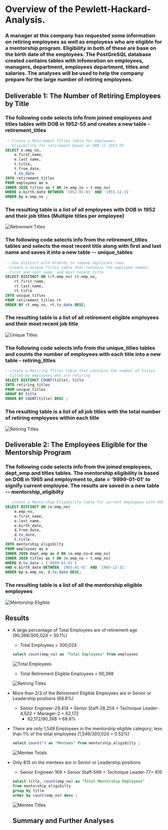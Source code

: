 # Overview of the Pewlett-Hackard-Analysis. 

### A manager at this company has requested some information on retiring employees as well as employess who are eligible for a mentorship program. Eligibility in both of these are base on the birth date of the employees. The PostGreSQL database created contains tables with infomration on employees, managers, department, employees department, titles and salaries. The analyses will be used to help the company prepare for the large number of retiring employees.

## Deliverable 1: The Number of Retiring Employees by Title

### The following code selects info from joined employees and titles tables with DOB in 1952-55 and creates a new table - retirement_titles
``` SQL
-- Create a Retirement Titles table for employees
-- Eligibility for retirement based on DOB in 1952-55
SELECT e.emp_no,
    e.first_name,
    e.last_name,
    t.title,
    t.from_date,
    t.to_date
INTO retirement_titles
FROM employees as e
INNER JOIN titles as t ON (e.emp_no = t.emp_no)
WHERE e.birth_date BETWEEN '1952-01-01' AND '1955-12-31'
ORDER by e.emp_no ;
```

### The resulting table is a list of all employees with DOB in 1952 and their job titles (Multiple titles per employee)
![Retirement Titles](./Resources/retirement_titles.png) 

### The following code selects info from the retirement_titles tables and selects the most recent title along with first and last name and saves it into a new table -- unique_tables

```SQL
-- Use Distinct with Orderby to remove duplicate rows
--create a Unique Titles table that contains the employee number, 
--first and last name, and most recent title
SELECT DISTINCT ON (rt.emp_no) rt.emp_no,
    rt.first_name,
    rt.last_name,
    rt.title
INTO unique_titles
FROM retirement_titles rt
ORDER BY rt.emp_no, rt.to_date DESC;
```

### The resulting table is a list of all retirement eligible employees and their most recent job title
![Unique Titles](./Resources/unique_titles.png) 

### The following code selects info from the unique_titles tables and counts the number of employees with each title into a new table - retiring_titles

```SQL
--create a Retiring Titles table that contains the number of titles 
--filled by employees who are retiring
SELECT DISTINCT COUNT(title), title
INTO retiring_titles
FROM unique_titles
GROUP BY title
ORDER BY COUNT(title) DESC ;
```
### The resulting table is a list of all job titles with the total number of retiring employees within each title
![Retiring Titles](./Resources/retiring_titles.png) 

## Deliverable 2: The Employees Eligible for the Mentorship Program

### The following code selects info from the joined employees, dept_emp and titles tables. The mentorship eligibility is based on DOB in 1965 and employment to_date = '9999-01-01' to signify current employee. The results are saved in a new table -- mentorship_eligibilty

```SQL
-- create a Mentorship Eligibility table for current employees with DOB in 1965
SELECT DISTINCT ON (e.emp_no) 
	e.emp_no,
    e.first_name,
    e.last_name,
	e.birth_date,
	d.from_date,
	d.to_date,
    t.title
INTO mentorship_eligibilty
FROM employees as e
INNER JOIN dept_emp as d ON (e.emp_no=d.emp_no)
INNER JOIN titles as t ON (e.emp_no = t.emp_no)
WHERE d.to_date = ('9999-01-01')
AND e.birth_date BETWEEN '1965-01-01' AND '1965-12-31'
ORDER by e.emp_no, d.to_date DESC;
```

### The resulting table is a list of all the mentorship eligible employees
![Mentorship Eligible](./Resources/mentorship_eligibilty.png) 

## Results

-   A large percentage of Total Employees are of retirement age (90,398/300,024 = 30.1%)
    - Total Employees = 300,024
    ```SQL 
    select count(emp_no) as "Total Employees" from employees 
    ```
    ![Total Employees](./Resources/total_employees.png)

    - Total Retirement Eligible Employees = 90,398

    ![Retiring Titles](./Resources/retiring_titles.png) 

-   More than 2/3 of the Retirement Eligible Employees are in Senior or Leadership positions (68.8%)
    - Senior Engineer-29,414 + Senior Staff-28,254 + Technique Leader-4,502 + Manager-2 = 62,172
        - 62,172/90,398 = 68.8%
-   There are only 1,549 Employees in the mentorship eligible category; less than 1% of the total employees (1,549/300,024 = 0.52%)
    ```SQL
    select count(*) as "Mentees" from mentorship_eligibilty ;
    ```
    ![Mentee Totals](./Resources/mentees_total.png) 

-   Only 815 on the mentees are in Senior or Leadership positions
    - Senior Engineer-169 + Senior Staff-569 + Technique Leader-77= 815
    ```SQL
    select title, count(emp_no) as "Total Mentorship Employees"
    from mentorship_eligibilty
    group by title
    order by count(emp_no) desc ;
    ```
    ![Mentee Titles](./Resources/mentees_titles.png) 

    ## Summary and Further Analyses
